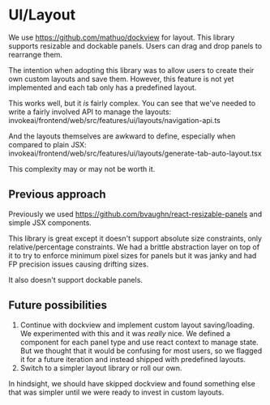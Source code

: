 # UI/Layout

We use https://github.com/mathuo/dockview for layout. This library supports resizable and dockable panels. Users can drag and drop panels to rearrange them.

The intention when adopting this library was to allow users to create their own custom layouts and save them. However, this feature is not yet implemented and each tab only has a predefined layout.

This works well, but it _is_ fairly complex. You can see that we've needed to write a fairly involved API to manage the layouts: invokeai/frontend/web/src/features/ui/layouts/navigation-api.ts

And the layouts themselves are awkward to define, especially when compared to plain JSX: invokeai/frontend/web/src/features/ui/layouts/generate-tab-auto-layout.tsx

This complexity may or may not be worth it.

## Previous approach

Previously we used https://github.com/bvaughn/react-resizable-panels and simple JSX components.

This library is great except it doesn't support absolute size constraints, only relative/percentage constraints. We had a brittle abstraction layer on top of it to try to enforce minimum pixel sizes for panels but it was janky and had FP precision issues causing drifting sizes.

It also doesn't support dockable panels.

## Future possibilities

1. Continue with dockview and implement custom layout saving/loading. We experimented with this and it was _really_ nice. We defined a component for each panel type and use react context to manage state. But we thought that it would be confusing for most users, so we flagged it for a future iteration and instead shipped with predefined layouts.
2. Switch to a simpler layout library or roll our own.

In hindsight, we should have skipped dockview and found something else that was simpler until we were ready to invest in custom layouts.
